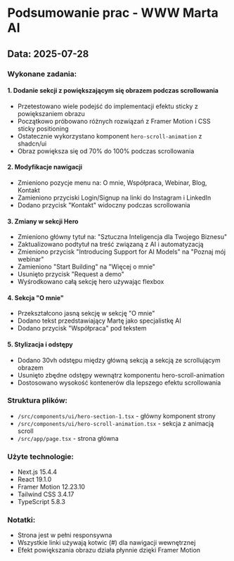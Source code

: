 # Podsumowanie prac - WWW Marta AI

## Data: 2025-07-28

### Wykonane zadania:

#### 1. Dodanie sekcji z powiększającym się obrazem podczas scrollowania
- Przetestowano wiele podejść do implementacji efektu sticky z powiększaniem obrazu
- Początkowo próbowano różnych rozwiązań z Framer Motion i CSS sticky positioning
- Ostatecznie wykorzystano komponent `hero-scroll-animation` z shadcn/ui
- Obraz powiększa się od 70% do 100% podczas scrollowania

#### 2. Modyfikacje nawigacji
- Zmieniono pozycje menu na: O mnie, Współpraca, Webinar, Blog, Kontakt
- Zamieniono przyciski Login/Signup na linki do Instagram i LinkedIn
- Dodano przycisk "Kontakt" widoczny podczas scrollowania

#### 3. Zmiany w sekcji Hero
- Zmieniono główny tytuł na: "Sztuczna Inteligencja dla Twojego Biznesu"
- Zaktualizowano podtytuł na treść związaną z AI i automatyzacją
- Zmieniono przycisk "Introducing Support for AI Models" na "Poznaj mój webinar"
- Zamieniono "Start Building" na "Więcej o mnie"
- Usunięto przycisk "Request a demo"
- Wyśrodkowano całą sekcję hero używając flexbox

#### 4. Sekcja "O mnie"
- Przekształcono jasną sekcję w sekcję "O mnie"
- Dodano tekst przedstawiający Martę jako specjalistkę AI
- Dodano przycisk "Współpraca" pod tekstem

#### 5. Stylizacja i odstępy
- Dodano 30vh odstępu między główną sekcją a sekcją ze scrollującym obrazem
- Usunięto zbędne odstępy wewnątrz komponentu hero-scroll-animation
- Dostosowano wysokość kontenerów dla lepszego efektu scrollowania

### Struktura plików:
- `/src/components/ui/hero-section-1.tsx` - główny komponent strony
- `/src/components/ui/hero-scroll-animation.tsx` - sekcja z animacją scroll
- `/src/app/page.tsx` - strona główna

### Użyte technologie:
- Next.js 15.4.4
- React 19.1.0
- Framer Motion 12.23.10
- Tailwind CSS 3.4.17
- TypeScript 5.8.3

### Notatki:
- Strona jest w pełni responsywna
- Wszystkie linki używają kotwic (#) dla nawigacji wewnętrznej
- Efekt powiększania obrazu działa płynnie dzięki Framer Motion